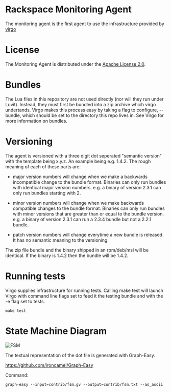 Rackspace Monitoring Agent
=====

The monitoring agent is the first agent to use the infrastructure provided by
[virgo](https://github.com/racker/virgo)

License
=======

The Monitoring Agent is distributed under the [Apache License 2.0][apache].

[apache]: http://www.apache.org/licenses/LICENSE-2.0.html


Bundles
=======

The Lua files in this repository are not used directly (nor will they run under Luvit).  Instead, they must first be bundled into a zip archive which virgo undertands.  Virgo makes this process easy by taking a flag to configure, --bundle, which should be set to the directory this repo lives in.  See Virgo for more information on bundles.

Versioning
==========

The agent is versioned with a three digit dot seperated "semantic
version" with the template being x.y.z. An example being e.g. 1.4.2. The
rough meaning of each of these parts are:

- major version numbers will change when we make a backwards
  incompatible change to the bundle format. Binaries can only run
  bundles with identical major version numbers. e.g. a binary of version
  2.3.1 can only run bundles starting with 2.

- minor version numbers will change when we make backwards compatible
  changes to the bundle format. Binaries can only run bundles with minor
  versions that are greater than or equal to the bundle version. e.g. a
  binary of version 2.3.1 can run a 2.3.4 bundle but not a 2.2.1 bundle.

- patch version numbers will change everytime a new bundle is released.
  It has no semantic meaning to the versioning.

The zip file bundle and the binary shipped in an rpm/deb/msi will be
identical. If the binary is 1.4.2 then the bundle will be 1.4.2.

Running tests
=============

Virgo supplies infrastructure for running tests.  Calling make test will launch Virgo with command line flags set to feed it the testing bundle and with the -e flag set to tests.

    make test

State Machine Diagram
=====================

![FSM](https://raw.github.com/racker/virgo/master/contrib/fsm.png)

The textual representation of the dot file is generated with Graph-Easy.

https://github.com/ironcamel/Graph-Easy

Command:

    graph-easy --input=contrib/fsm.gv --output=contrib/fsm.txt --as_ascii

